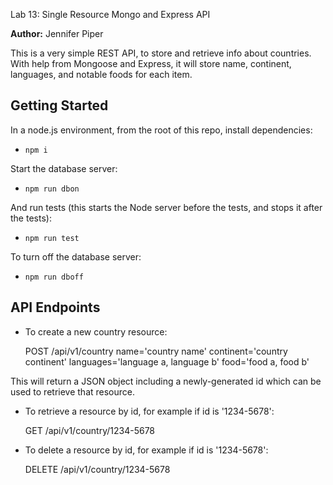 Lab 13: Single Resource Mongo and Express API

**Author:** Jennifer Piper

This is a very simple REST API, to store and retrieve info about countries. With help from Mongoose and Express, it will store name, continent, languages, and notable foods for each item.
## Getting Started
In a node.js environment, from the root of this repo, install dependencies:
* `npm i`

Start the database server: 
* `npm run dbon`

And run tests (this starts the Node server before the tests, and stops it after the tests):
* `npm run test`

To turn off the database server: 
* `npm run dboff`

## API Endpoints


* To create a new country resource:

  POST /api/v1/country name='country name' continent='country continent' languages='language a, language b' food='food a, food b'
 
 This will return a JSON object including a newly-generated id which can be used to retrieve that resource.
 
 
 * To retrieve a resource by id, for example if id is '1234-5678':

    GET /api/v1/country/1234-5678
    
 * To delete a resource by id, for example if id is '1234-5678':
  
    DELETE /api/v1/country/1234-5678
 
